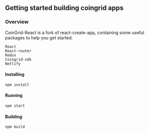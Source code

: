 ## Getting started building coingrid apps

### Overview

CoinGrid-React is a fork of react-create-app, containing some useful packages to help you get started.

```
React
React-router
Redux
Coingrid-sdk
Netlify
```

#### Installing

``` npm install ```

#### Running

``` npm start ```

#### Building

``` npm build ```
